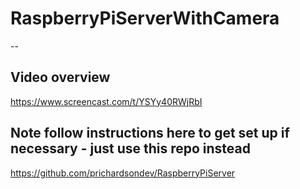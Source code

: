 # RaspberryPiServerWithCamera
--
## Video overview
https://www.screencast.com/t/YSYy40RWjRbI

## Note follow instructions here to get set up if necessary - just use this repo instead <br>
https://github.com/prichardsondev/RaspberryPiServer
